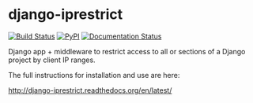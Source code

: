 django-iprestrict
=================
[![Build Status](https://travis-ci.org/muccg/django-iprestrict.png?branch=master)](https://travis-ci.org/muccg/django-iprestrict) [![PyPI](https://badge.fury.io/py/django-iprestrict.svg)](https://pypi.python.org/pypi/django-iprestrict) [![Documentation Status](https://readthedocs.org/projects/django-iprestrict/badge/?version=latest)](http://django-iprestrict.readthedocs.org/en/latest/?badge=latest)

Django app + middleware to restrict access to all or sections of a Django project by client IP ranges.

The full instructions for installation and use are here:

  http://django-iprestrict.readthedocs.org/en/latest/

